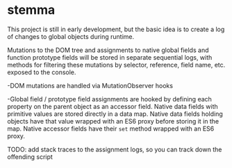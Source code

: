 # stemma

This project is still in early development, but the basic idea is to create a log of changes to global objects during runtime.

Mutations to the DOM tree and assignments to native global fields and function prototype fields will be stored in separate sequential logs, with methods for filtering these mutations by selector, reference, field name, etc. exposed to the console.

-DOM mutations are handled via MutationObserver hooks

-Global field / prototype field assignments are hooked by defining each property on the parent object as an accessor field. Native data fields with primitive values are stored directly in a data map. Native data fields holding objects have that value wrapped with an ES6 proxy before storing it in the map. Native accessor fields have their `set` method wrapped with an ES6 proxy.

TODO: add stack traces to the assignment logs, so you can track down the offending script
